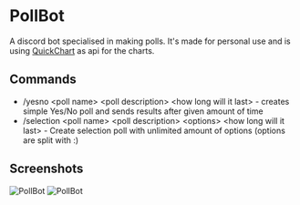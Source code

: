 # PollBot
A discord bot specialised in making polls. It's made for personal use and is using [QuickChart](https://quickchart.io) as api for the charts.
## Commands
* /yesno \<poll name\> \<poll description\> \<how long will it last\> - creates simple Yes/No poll and sends results after given amount of time 
* /selection \<poll name\> \<poll description\> \<options\> \<how long will it last\> - Create selection poll with unlimited amount of options (options are split with :)
## Screenshots
![PollBot](https://cdn.discordapp.com/attachments/976766831182368768/980519867675471953/unknown.png) ![PollBot](https://cdn.discordapp.com/attachments/976766831182368768/980520517322813460/unknown.png)
